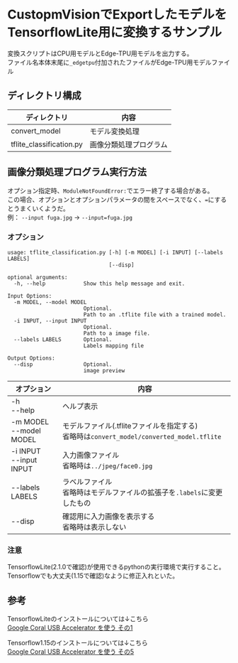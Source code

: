 # CustopmVisionでExportしたモデルをTensorflowLite用に変換するサンプル

変換スクリプトはCPU用モデルとEdge-TPU用モデルを出力する。  
ファイル名本体末尾に``_edgetpu``付加されたファイルがEdge-TPU用モデルファイル  

## ディレクトリ構成

| ディレクトリ         | 内容                                              |
|----------------------|---------------------------------------------------|
| convert_model        | モデル変換処理                                    |  
| tflite_classification.py |画像分類処理プログラム                         |    

## 画像分類処理プログラム実行方法

オプション指定時、``ModuleNotFoundError:``でエラー終了する場合がある。  
この場合、オプションとオプションパラメータの間をスペースでなく、``=``にするとうまくいくようだ。  
例： ``--input fuga.jpg`` → ``--input=fuga.jpg``

### オプション
```
usage: tflite_classification.py [-h] [-m MODEL] [-i INPUT] [--labels LABELS]
                                [--disp]

optional arguments:
  -h, --help            Show this help message and exit.

Input Options:
  -m MODEL, --model MODEL
                        Optional.
                        Path to an .tflite file with a trained model.
  -i INPUT, --input INPUT
                        Optional.
                        Path to a image file. 
  --labels LABELS       Optional.
                        Labels mapping file

Output Options:
  --disp                Optional.
                        image preview
```


| オプション           | 内容                                              |
|----------------------|---------------------------------------------------|
| -h<br>--help | ヘルプ表示        |
| -m MODEL<br>--model MODEL | モデルファイル(.tfliteファイルを指定する)<br> 省略時は``convert_model/converted_model.tflite`` |
| -i INPUT<br>--input INPUT | 入力画像ファイル <br> 省略時は``../jpeg/face0.jpg`` |
| --labels LABELS  | ラベルファイル<br>省略時はモデルファイルの拡張子を``.labels``に変更したもの  |
| --disp                   | 確認用に入力画像を表示する<br>省略時は表示しない |

### 注意

TensorflowLite(2.1.0で確認)が使用できるpythonの実行環境で実行すること。  
Tensorflowでも大丈夫(1.15で確認)なように修正入れといた。

## 参考
TensorflowLiteのインストールについては↓こちら  
[Google Coral USB Accelerator を使う その1](https://ippei8jp.github.io/memoBlog/2020/05/15/coral_1.html)


Tensorflow1.15のインストールについては↓こちら  
[Google Coral USB Accelerator を使う その5](https://ippei8jp.github.io/memoBlog/2020/05/27/coral_5.html)




